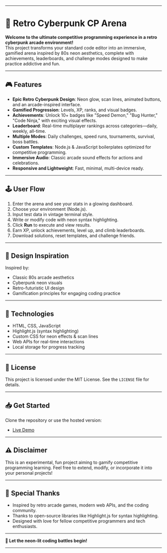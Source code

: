 
***

# 🚀 Retro Cyberpunk CP Arena

**Welcome to the ultimate competitive programming experience in a retro cyberpunk arcade environment!**  
This project transforms your standard code editor into an immersive, gamified arena inspired by 80s neon aesthetics, complete with achievements, leaderboards, and challenge modes designed to make practice addictive and fun.

***

## 🎮 Features

- **Epic Retro Cyberpunk Design**: Neon glow, scan lines, animated buttons, and an arcade-inspired interface.
- **Gamified Progression**: Levels, XP, ranks, and visual badges.
- **Achievements**: Unlock 10+ badges like "Speed Demon," "Bug Hunter," "Code Ninja," with exciting visual effects.
- **Leaderboard**: Real-time multiplayer rankings across categories—daily, weekly, all-time.
- **Multiple Modes**: Daily challenges, speed runs, tournaments, survival, boss battles.
- **Custom Templates**: Node.js & JavaScript boilerplates optimized for competitive programming.
- **Immersive Audio**: Classic arcade sound effects for actions and celebrations.
- **Responsive and Lightweight**: Fast, minimal, multi-device ready.
  
***

## 🕹️ User Flow

1. Enter the arena and see your stats in a glowing dashboard.
2. Choose your environment (Node.js).
3. Input test data in vintage terminal style.
4. Write or modify code with neon syntax highlighting.
5. Click **Run** to execute and view results.
6. Earn XP, unlock achievements, level up, and climb leaderboards.
7. Download solutions, reset templates, and challenge friends.

***

## 🎨 Design Inspiration

Inspired by:
- Classic 80s arcade aesthetics
- Cyberpunk neon visuals
- Retro-futuristic UI design
- Gamification principles for engaging coding practice

***

## 🔧 Technologies

- HTML, CSS, JavaScript
- Highlight.js (syntax highlighting)
- Custom CSS for neon effects & scan lines
- Web APIs for real-time interactions
- Local storage for progress tracking

***

## 📄 License

This project is licensed under the MIT License. See the `LICENSE` file for details.

***

## 📥 Get Started

Clone the repository or use the hosted version:
- [Live Demo]([https://ppl-ai-code-interpreter-files.s3.amazonaws.com/web/direct-files/effc204b340c58837f37c232bd343024/b6396571-3119-41f4-8813-1bab676e1dc9/index.html](https://retro-cyberpunk-cp-gaming-arena.netlify.app/))

***

## ⚠️ Disclaimer

This is an experimental, fun project aiming to gamify competitive programming learning. Feel free to extend, modify, or incorporate it into your personal projects!

***

## 🎉 Special Thanks

- Inspired by retro arcade games, modern web APIs, and the coding community.
- Thanks to open-source libraries like Highlight.js for syntax highlighting.
- Designed with love for fellow competitive programmers and tech enthusiasts.

***

**🌟 Let the neon-lit coding battles begin!**

***
